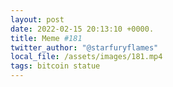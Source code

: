 ```yaml
---
layout: post
date: 2022-02-15 20:13:10 +0000.
title: Meme #181
twitter_author: "@starfuryflames"
local_file: /assets/images/181.mp4
tags: bitcoin statue
---
```

